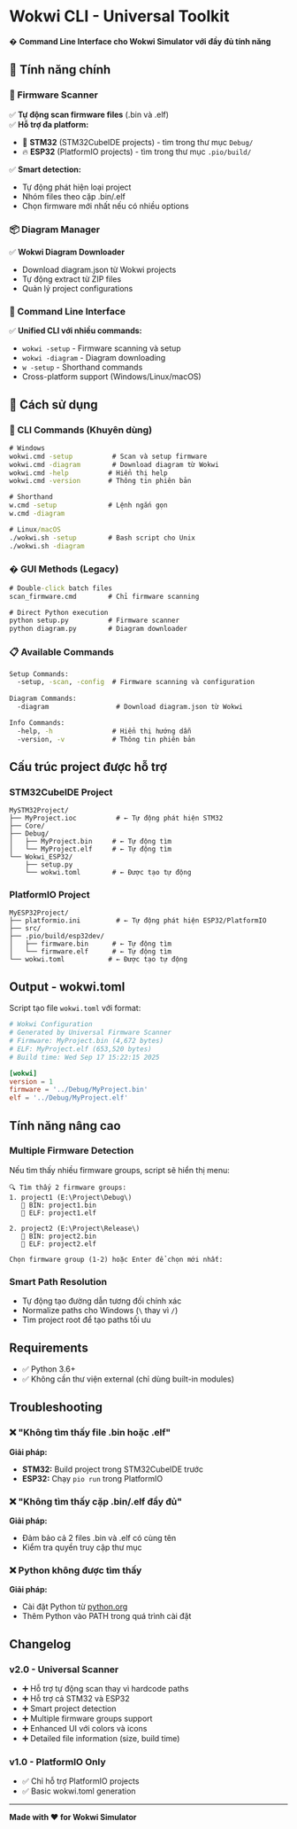 # Wokwi CLI - Universal Toolkit

� **Command Line Interface cho Wokwi Simulator với đầy đủ tính năng**

## 🌟 Tính năng chính

### 🔧 Firmware Scanner
✅ **Tự động scan firmware files** (.bin và .elf)  
✅ **Hỗ trợ đa platform:**
- 📱 **STM32** (STM32CubeIDE projects) - tìm trong thư mục `Debug/`
- 🔥 **ESP32** (PlatformIO projects) - tìm trong thư mục `.pio/build/`

✅ **Smart detection:**
- Tự động phát hiện loại project
- Nhóm files theo cặp .bin/.elf
- Chọn firmware mới nhất nếu có nhiều options

### 📦 Diagram Manager
✅ **Wokwi Diagram Downloader**
- Download diagram.json từ Wokwi projects
- Tự động extract từ ZIP files
- Quản lý project configurations

### 🎯 Command Line Interface
✅ **Unified CLI với nhiều commands:**
- `wokwi -setup` - Firmware scanning và setup
- `wokwi -diagram` - Diagram downloading
- `w -setup` - Shorthand commands
- Cross-platform support (Windows/Linux/macOS)

## 🚀 Cách sử dụng

### 🎯 CLI Commands (Khuyên dùng)
```cmd
# Windows
wokwi.cmd -setup          # Scan và setup firmware
wokwi.cmd -diagram        # Download diagram từ Wokwi  
wokwi.cmd -help          # Hiển thị help
wokwi.cmd -version       # Thông tin phiên bản

# Shorthand
w.cmd -setup             # Lệnh ngắn gọn
w.cmd -diagram

# Linux/macOS
./wokwi.sh -setup        # Bash script cho Unix
./wokwi.sh -diagram
```

### �️ GUI Methods (Legacy)
```cmd
# Double-click batch files
scan_firmware.cmd        # Chỉ firmware scanning

# Direct Python execution
python setup.py          # Firmware scanner
python diagram.py        # Diagram downloader
```

### 📋 Available Commands
```cmd
Setup Commands:
  -setup, -scan, -config  # Firmware scanning và configuration
  
Diagram Commands:  
  -diagram                 # Download diagram.json từ Wokwi

Info Commands:
  -help, -h               # Hiển thị hướng dẫn
  -version, -v            # Thông tin phiên bản
```

## Cấu trúc project được hỗ trợ

### STM32CubeIDE Project
```
MySTM32Project/
├── MyProject.ioc          # ← Tự động phát hiện STM32
├── Core/
├── Debug/
│   ├── MyProject.bin     # ← Tự động tìm
│   └── MyProject.elf     # ← Tự động tìm
└── Wokwi_ESP32/
    ├── setup.py
    └── wokwi.toml        # ← Được tạo tự động
```

### PlatformIO Project  
```
MyESP32Project/
├── platformio.ini         # ← Tự động phát hiện ESP32/PlatformIO
├── src/
├── .pio/build/esp32dev/
│   ├── firmware.bin      # ← Tự động tìm
│   └── firmware.elf      # ← Tự động tìm
└── wokwi.toml           # ← Được tạo tự động
```

## Output - wokwi.toml

Script tạo file `wokwi.toml` với format:

```toml
# Wokwi Configuration
# Generated by Universal Firmware Scanner  
# Firmware: MyProject.bin (4,672 bytes)
# ELF: MyProject.elf (653,520 bytes)
# Build time: Wed Sep 17 15:22:15 2025

[wokwi]
version = 1
firmware = '../Debug/MyProject.bin'
elf = '../Debug/MyProject.elf'
```

## Tính năng nâng cao

### Multiple Firmware Detection
Nếu tìm thấy nhiều firmware groups, script sẽ hiển thị menu:

```
🔍 Tìm thấy 2 firmware groups:
1. project1 (E:\Project\Debug\)
   📁 BIN: project1.bin  
   📁 ELF: project1.elf

2. project2 (E:\Project\Release\)
   📁 BIN: project2.bin
   📁 ELF: project2.elf

Chọn firmware group (1-2) hoặc Enter để chọn mới nhất: 
```

### Smart Path Resolution
- Tự động tạo đường dẫn tương đối chính xác
- Normalize paths cho Windows (`\` thay vì `/`)
- Tìm project root để tạo paths tối ưu

## Requirements

- ✅ Python 3.6+
- ✅ Không cần thư viện external (chỉ dùng built-in modules)

## Troubleshooting

### ❌ "Không tìm thấy file .bin hoặc .elf"
**Giải pháp:**
- **STM32:** Build project trong STM32CubeIDE trước
- **ESP32:** Chạy `pio run` trong PlatformIO

### ❌ "Không tìm thấy cặp .bin/.elf đầy đủ"  
**Giải pháp:**
- Đảm bảo cả 2 files .bin và .elf có cùng tên
- Kiểm tra quyền truy cập thư mục

### ❌ Python không được tìm thấy
**Giải pháp:**
- Cài đặt Python từ [python.org](https://python.org)
- Thêm Python vào PATH trong quá trình cài đặt

## Changelog

### v2.0 - Universal Scanner
- ➕ Hỗ trợ tự động scan thay vì hardcode paths
- ➕ Hỗ trợ cả STM32 và ESP32
- ➕ Smart project detection
- ➕ Multiple firmware groups support  
- ➕ Enhanced UI với colors và icons
- ➕ Detailed file information (size, build time)

### v1.0 - PlatformIO Only
- ✅ Chỉ hỗ trợ PlatformIO projects
- ✅ Basic wokwi.toml generation

---

**Made with ❤️ for Wokwi Simulator**